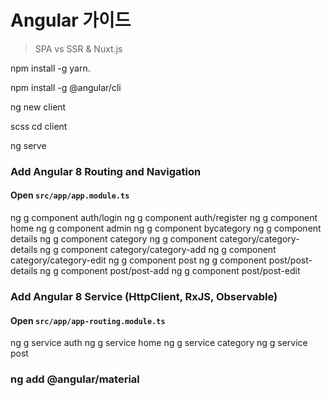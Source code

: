 # Angular 가이드 

> SPA vs SSR & Nuxt.js

npm install -g yarn. 

npm install -g @angular/cli

ng new client

scss
cd client

ng serve


### Add Angular 8 Routing and Navigation

#### Open `src/app/app.module.ts`

ng g component auth/login
ng g component auth/register
ng g component home
ng g component admin
ng g component bycategory
ng g component details
ng g component category
ng g component category/category-details
ng g component category/category-add
ng g component category/category-edit
ng g component post
ng g component post/post-details
ng g component post/post-add
ng g component post/post-edit

###  Add Angular 8 Service (HttpClient, RxJS, Observable)
#### Open `src/app/app-routing.module.ts`

ng g service auth
ng g service home
ng g service category
ng g service post

### ng add @angular/material
